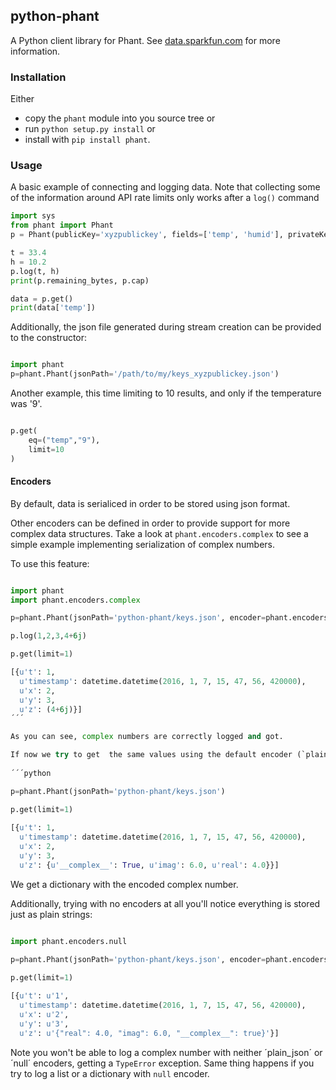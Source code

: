 ## python-phant

A Python client library for Phant. See
[data.sparkfun.com](https://data.sparkfun.com/) for more information.


### Installation

Either

* copy the `phant` module into you source tree or
* run `python setup.py install` or
* install with `pip install phant`.


### Usage

A basic example of connecting and logging data.  Note that collecting some of the information around API rate limits only works after a `log()` command

```python
import sys
from phant import Phant
p = Phant(publicKey='xyzpublickey', fields=['temp', 'humid'], privateKey='abcprivatekey')

t = 33.4
h = 10.2
p.log(t, h)
print(p.remaining_bytes, p.cap)

data = p.get()
print(data['temp'])
```

Additionally, the json file generated during stream creation can be provided to the constructor:

```python

import phant
p=phant.Phant(jsonPath='/path/to/my/keys_xyzpublickey.json')
```

Another example, this time limiting to 10 results, and only if the temperature was '9'.

```python

p.get(
    eq=("temp","9"),
    limit=10
)

```

#### Encoders

By default, data is serialiced in order to be stored using json format.

Other encoders can be defined in order to provide support for more complex data structures. Take a look at `phant.encoders.complex` to see a simple example implementing serialization of complex numbers.

To use this feature:

```python

import phant
import phant.encoders.complex

p=phant.Phant(jsonPath='python-phant/keys.json', encoder=phant.encoders.complex)

p.log(1,2,3,4+6j)

p.get(limit=1)

[{u't': 1,
  u'timestamp': datetime.datetime(2016, 1, 7, 15, 47, 56, 420000),
  u'x': 2,
  u'y': 3,
  u'z': (4+6j)}]
´´´

As you can see, complex numbers are correctly logged and got.

If now we try to get  the same values using the default encoder (`plain_json`):
 
´´´python

p=phant.Phant(jsonPath='python-phant/keys.json')

p.get(limit=1)
 
[{u't': 1,
  u'timestamp': datetime.datetime(2016, 1, 7, 15, 47, 56, 420000),
  u'x': 2,
  u'y': 3,
  u'z': {u'__complex__': True, u'imag': 6.0, u'real': 4.0}}]
```

We get a dictionary with the encoded complex number. 

Additionally, trying with no encoders at all you'll notice everything is stored just as plain strings:

```python

import phant.encoders.null

p=phant.Phant(jsonPath='python-phant/keys.json', encoder=phant.encoders.null)

p.get(limit=1)
 
[{u't': u'1',
  u'timestamp': datetime.datetime(2016, 1, 7, 15, 47, 56, 420000),
  u'x': u'2',
  u'y': u'3',
  u'z': u'{"real": 4.0, "imag": 6.0, "__complex__": true}'}]
```

Note you won't be able to log a complex number with neither ´plain_json´ or ´null´ encoders, getting a `TypeError` exception. Same thing happens if you try to log a list or a dictionary with `null` encoder.

